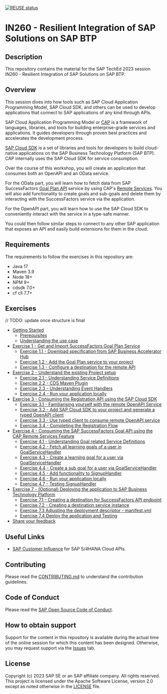 [![REUSE status](https://api.reuse.software/badge/github.com/SAP-samples/teched2023-AD266)](https://api.reuse.software/info/github.com/SAP-samples/teched2023-AD266)

# IN260 - Resilient Integration of SAP Solutions on SAP BTP

## Description

This repository contains the material for the SAP TechEd 2023 session IN260 - Resilient Integration of SAP Solutions on SAP BTP.

## Overview

This session dives into how tools such as SAP Cloud Application Programming Model, SAP Cloud SDK, and others can be used to develop applications that connect to SAP applications of any kind through APIs.

SAP Cloud Application Programming Model or [CAP](https://cap.cloud.sap/docs/) is a framework of languages, libraries, and tools for building enterprise-grade services and applications. 
It guides developers through proven best practices and accelerates the development process. 

[SAP Cloud SDK](https://sap.github.io/cloud-sdk/docs/overview/overview-cloud-sdk) is a set of libraries and tools for developers to build cloud-native applications on the SAP Business Technology Platform (SAP BTP).
CAP internally uses the SAP Cloud SDK for service consumption.

Over the course of this workshop, you will create an application that consumes both an OpenAPI and an OData service. 

For the OData part, you will learn how to fetch data from SAP SuccessFactors [Goal Plan API](https://api.sap.com/api/PerformanceandGoalsPMGM/overview) service by using CAP's [Remote Services](https://cap.cloud.sap/docs/java/remote-services#configuring-remote-services).
You will also add functionality to create goals and sub-goals and delete them by interacting with the SuccessFactors service via the application.

For the OpenAPI part, you will learn how to use the SAP Cloud SDK to conveniently interact with the service in a type-safe manner. 

You could then follow similar steps to connect to any other SAP application that exposes an API and easily build extensions for them in the cloud.

## Requirements

The requirements to follow the exercises in this repository are:

- Java 17
- Maven 3.9
- Node 18+
- NPM 9+
- cdsdk 7.0+
- cf cli 7.7+

## Exercises

// TODO: update once structure is final

- [Getting Started](exercises/ex0/)
  - [Prerequisites](exercises/ex0#prerequisites)
  - [Understanding the use case](exercises/ex0#understanding-the-use-case)
- [Exercise 1 - Get and Import SuccessFactors Goal Plan Service](exercises/ex1/)
    - [Exercise 1.1 - Download specification from SAP Business Accelerator Hub](exercises/ex1#11-download-specification-from-sap-business-accelerator-hub)
    - [Exercise 1.2 - Add the Goal Plan service to your project](exercises/ex1#12-add-the-goal-plan-service-to-your-project)
    - [Exercise 1.3 - Configure a destination for the remote API](exercises/ex1#13-configure-a-destination-for-the-remote-api)
- [Exercise 2 - Understand the existing Project setup](exercises/ex2/)
    - [Exercise 2.1 - Understanding Service Definitions](exercises/ex2#21-understanding-service-definitions)
    - [Exercise 2.2 - CDS Maven Plugin](exercises/ex2#22-cds-maven-plugin)
    - [Exercise 2.3 - Understanding Event Handlers](exercises/ex2#23-understanding-event-handlers)
    - [Exercise 2.4 - Run your application locally](exercises/ex2#24---run-your-application-locally)
- [Exercise 3 - Consuming the Registration API using the SAP Cloud SDK](exercises/ex3/)
  - [Exercise 3.1 - Familiarising yourself with the remote OpenAPI Service](exercises/ex3#31---familiarising-yourself-with-the-remote-openapi-service)
  - [Exercise 3.2 - Add SAP Cloud SDK to your project and generate a typed OpenAPI client](exercises/ex3#32---add-sap-cloud-sdk-to-your-project-and-generate-a-typed-openapi-client)
  - [Exercise 3.3 - Use typed client to consume remote OpenAPI service](exercises/ex3#33---use-typed-client-to-consume-remote-openapi-service)
  - [Exercise 3.4 - Completing the Registration Flow](exercises/ex3#34---completing-the-registration-flow)
- [Exercise 4 - Consuming the SAP SuccessFactors Goal API using the CAP Remote Services Feature](exercises/ex4/)
  - [Exercise 4.1 - Understanding Goal related Service Definitions](exercises/ex4#41---understanding-goal-related-service-definitions)
  - [Exercise 4.2 - Fetch all learning goals of a user in GoalServiceHandler](exercises/ex4#42---fetch-all-learning-goals-of-a-user-in-goalservicehandler)
  - [Exercise 4.3 - Create a learning goal for a user via GoalServiceHandler](exercises/ex4#43---create-a-learning-goal-for-a-user-via-goalservicehandler)
  - [Exercise 4.4 - Create a sub goal for a user via GoalServiceHandler](exercises/ex4#44---create-a-sub-goal-for-a-user-via-goalservicehandler)
  - [Exercise 4.5 - Add functionality to SignupHandler](exercises/ex4#45---add-functionality-to-signuphandler)
  - [Exercise 4.6 - Run your application locally](exercises/ex4#46---run-your-application-locally)
  - [Exercise 4.7 - Testing SignupHandler](exercises/ex4#47---testing-signuphandler)
- [Exercise 7 - (Optional) Deploying the application to SAP Business Technology Platform](exercises/ex7/)
  - [Exercise 7.1 - Creating a destination for SuccessFactors API endpoint](exercises/ex7#71-creating-a-destination-for-successfactors-api-endpoint)
  - [Exercise 7.2 - Creating a destination service instance](exercises/ex7#72-creating-a-destination-service-instance)
  - [Exercise 7.3 Adjusting the deployment descriptor - manifest.yml](exercises/ex7#73-adjusting-the-deployment-descriptor---manifestyml)
  - [Exercise 7.4 Deploy the application and Testing](exercises/ex7#74-deploy-the-application-and-testing)
- [Share your feedback](https://github.com/SAP-samples/teched2023-IN260/issues/new/choose)

## Useful Links
- [SAP Customer Influence](https://influence.sap.com/sap/ino/#/campaign/1175) for SAP S/4HANA Cloud APIs.

## Contributing
Please read the [CONTRIBUTING.md](./CONTRIBUTING.md) to understand the contribution guidelines.

## Code of Conduct
Please read the [SAP Open Source Code of Conduct](https://github.com/SAP-samples/.github/blob/main/CODE_OF_CONDUCT.md).

## How to obtain support

Support for the content in this repository is available during the actual time of the online session for which this content has been designed. Otherwise, you may request support via the [Issues](../../issues) tab.

## License
Copyright (c) 2023 SAP SE or an SAP affiliate company. All rights reserved. This project is licensed under the Apache Software License, version 2.0 except as noted otherwise in the [LICENSE](LICENSES/Apache-2.0.txt) file.

